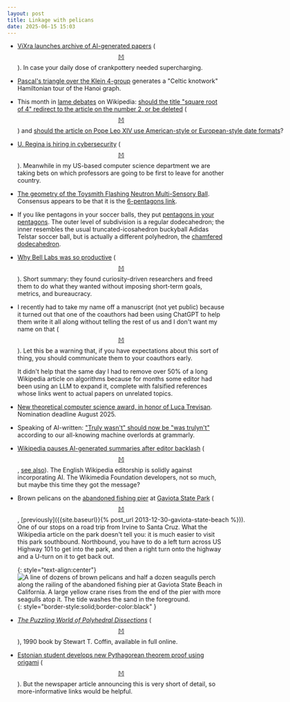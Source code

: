 ```yaml
---
layout: post
title: Linkage with pelicans
date: 2025-06-15 15:03
---
```

* [ViXra launches archive of AI-generated papers](https://ai.vixra.org/) <span style="white-space:nowrap">([$$\mathbb{M}$$](https://mathstodon.xyz/@johncarlosbaez/114607489890551731)).</span> In case your daily dose of crankpottery needed supercharging.

* [Pascal's triangle over the Klein 4-group](https://mathstodon.xyz/@Log3overLog2/114615169671693298) generates a "Celtic knotwork" Hamiltonian tour of the Hanoi graph.

* This month in [lame debates](https://en.wikipedia.org/wiki/Wikipedia:Lamest_edit_wars) on Wikipedia: [should the title "square root of 4" redirect to the article on the number 2, or be deleted](https://en.wikipedia.org/wiki/Wikipedia:Redirects_for_discussion/Log/2025_June_9#Square_root_of_4) <span style="white-space:nowrap">([$$\mathbb{M}$$](https://mathstodon.xyz/@VinceVatter/114597514498098403)) and [should the article on Pope Leo XIV use American-style or European-style date formats](https://en.wikipedia.org/wiki/Talk:Pope_Leo_XIV/RFC:_Date_format)?

* [U. Regina is hiring in cybersecurity](https://urcareers.uregina.ca/postings/19339) <span style="white-space:nowrap">([$$\mathbb{M}$$](https://mathstodon.xyz/@joey/114625932925065266)).</span> Meanwhile in my US-based computer science department we are taking bets on which professors are going to be first to leave for another country.

* [The geometry of the Toysmith Flashing Neutron Multi-Sensory Ball](https://mathstodon.xyz/@JimPropp/114621721087236252). Consensus appears to be that it is the [6-pentagons link](https://www.georgehart.com/puzzles/puzzle-6pentagons.html).

* If you like pentagons in your soccer balls, they put [pentagons in your pentagons](https://mathstodon.xyz/@mjd/113743630935746929). The outer level of subdivision is a regular dodecahedron; the inner resembles the usual truncated-icosahedron buckyball Adidas Telstar soccer ball, but is actually a different polyhedron, the [chamfered dodecahedron](https://en.wikipedia.org/wiki/Chamfered_dodecahedron).

* [Why Bell Labs was so productive](https://links.fabiomanganiello.com/share/683ee70d0409e6.66273547) <span style="white-space:nowrap">([$$\mathbb{M}$$](https://manganiello.social/notice/AukwkbWFAQDB0uXM80)).</span> Short summary: they found curiosity-driven researchers and freed them to do what they wanted without imposing short-term goals, metrics, and bureaucracy.

* I recently had to take my name off a manuscript (not yet public) because it turned out that one of the coauthors had been using ChatGPT to help them write it all along without telling the rest of us and I don't want my name on that <span style="white-space:nowrap">([$$\mathbb{M}$$](https://mathstodon.xyz/@11011110/114654114056358336)).</span> Let this be a warning that, if you have expectations about this sort of thing, you should communicate them to your coauthors early.

  It didn't help that the same day I had to remove over 50% of a long Wikipedia article on algorithms because for months some editor had been using an LLM to expand it, complete with falsified references whose links went to actual papers on unrelated topics.

* [New theoretical computer science award, in honor of Luca Trevisan](https://tcsplus.wordpress.com/2025/06/10/new-tcs-award-in-honor-of-luca-trevisan/). Nomination deadline August 2025.

* Speaking of AI-written: ["Truly wasn't" should now be "was trulyn't"](https://mstdn.social/@ElleGray/114648981566871805) according to our all-knowing machine overlords at grammarly.

* [Wikipedia pauses AI-generated summaries after editor backlash](https://www.404media.co/wikipedia-pauses-ai-generated-summaries-after-editor-backlash/) <span style="white-space:nowrap">([$$\mathbb{M}$$](https://mastodon.social/@404mediaco/114667350567061072), [see also](https://arstechnica.com/ai/2025/06/yuck-wikipedia-pauses-ai-summaries-after-editor-revolt/)).</span> The English Wikipedia editorship is solidly against incorporating AI. The Wikimedia Foundation developers, not so much, but maybe this time they got the message?

* Brown pelicans on the [abandoned fishing pier](https://www.pierfishing.com/gaviota-pier/) at [Gaviota State Park](https://en.wikipedia.org/wiki/Gaviota_State_Park) <span style="white-space:nowrap">([$$\mathbb{M}$$](https://mathstodon.xyz/@11011110/114677169813712432), [previously]({{site.baseurl}}{% post_url 2013-12-30-gaviota-state-beach %})).</span> One of our stops on a road trip from Irvine to Santa Cruz. What the Wikipedia article on the park doesn't tell you: it is much easier to visit this park southbound. Northbound, you have to do a left turn across US Highway 101 to get into the park, and then a right turn onto the highway and a U-turn on it to get back out.

  {: style="text-align:center"}
![A line of dozens of brown pelicans and half a dozen seagulls perch along the railing of the abandoned fishing pier at Gaviota State Beach in California. A large yellow crane rises from the end of the pier with more seagulls atop it. The tide washes the sand in the foreground.](https://ics.uci.edu/~eppstein/pix/gavpel/GaviotaPelicans-m.jpg){: style="border-style:solid;border-color:black" }

* _[The Puzzling World of Polyhedral Dissections](https://www.johnrausch.com/PuzzlingWorld/)_ <span style="white-space:nowrap">([$$\mathbb{M}$$](https://mathstodon.xyz/@robinhouston/114682380037613666)),</span> 1990 book by Stewart T. Coffin, available in full online.

* [Estonian student develops new Pythagorean theorem proof using origami](https://news.err.ee/1609719030/estonian-student-develops-new-pythagorean-theorem-proof-using-origami) <span style="white-space:nowrap">([$$\mathbb{M}$$](https://mastodon.social/@oschene/114665741424138601)).</span> But the newspaper article announcing this is very short of detail, so more-informative links would be helpful.